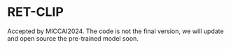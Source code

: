 # RET-CLIP
Accepted by MICCAI2024.
The code is not the final version, we will update and open source the pre-trained model soon.
